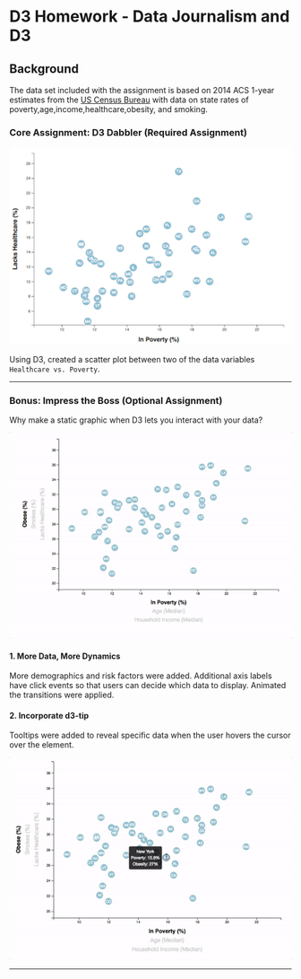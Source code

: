 # D3 Homework - Data Journalism and D3



## Background


The data set included with the assignment is based on 2014 ACS 1-year estimates from the [US Census Bureau](https://data.census.gov/cedsci/) with data on state rates of poverty,age,income,healthcare,obesity, and smoking. 



### Core Assignment: D3 Dabbler (Required Assignment)

![4-scatter](Images/4-scatter.jpg)

Using D3, created a scatter plot between two of the data variables `Healthcare vs. Poverty`.


- - -

### Bonus: Impress the Boss (Optional Assignment)

Why make a static graphic when D3 lets you interact with your data?

![7-animated-scatter](Images/7-animated-scatter.gif)

#### 1. More Data, More Dynamics

More demographics and risk factors were added. Additional axis labels have click events so that users can decide which data to display. Animated the transitions were applied.


#### 2. Incorporate d3-tip

Tooltips were added to reveal specific data when the user hovers the cursor over the element. 

![8-tooltip](Images/8-tooltip.gif)


- - -

